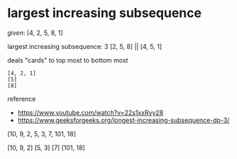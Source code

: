 # largest increasing subsequence

*given*: [4, 2, 5, 8, 1]

largest increasing subsequence: 3 [2, 5, 8] || [4, 5, 1]

deals "cards" to top most to bottom most
```
[4, 2, 1]
[5]
[8]
```

reference
- https://www.youtube.com/watch?v=22s1xxRvy28
- https://www.geeksforgeeks.org/longest-increasing-subsequence-dp-3/


[10, 9, 2, 5, 3, 7, 101, 18]

[10, 9, 2]
[5, 3]
[7]
[101, 18]
